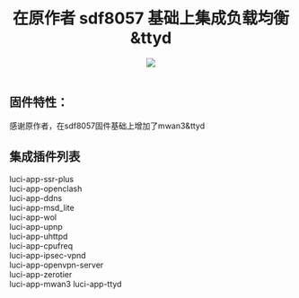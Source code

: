 <div align="center">
  <h1 align="center">
     在原作者 sdf8057 基础上集成负载均衡&ttyd
  </h1>
<a href="/LICENSE">
    <img src="https://img.shields.io/badge/Issues-welcome-brightgreen.svg?style=flat">
  </a><a href="https://github.com/llooll1976/cloudbuild/releases">
    </a>
</div>
<br>

## 固件特性：  
感谢原作者，在sdf8057固件基础上增加了mwan3&ttyd
  

## 集成插件列表
luci-app-ssr-plus  
luci-app-openclash  
luci-app-ddns  
luci-app-msd_lite  
luci-app-wol  
luci-app-upnp  
luci-app-uhttpd  
luci-app-cpufreq  
luci-app-ipsec-vpnd  
luci-app-openvpn-server  
luci-app-zerotier  
luci-app-mwan3
luci-app-ttyd
